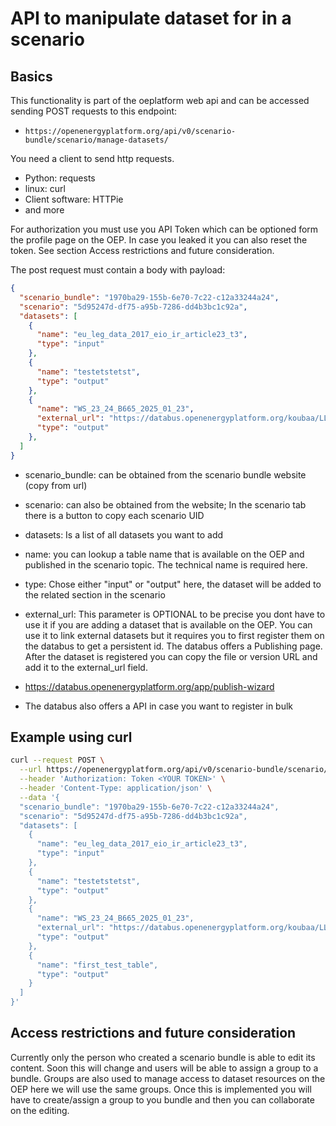 <!--
SPDX-FileCopyrightText: 2025 jh-RLI <jonas.huber@rl-institut.de>

SPDX-License-Identifier: CC0-1.0
-->

# API to manipulate dataset for in a scenario

## Basics

This functionality is part of the oeplatform web api and can be accessed sending POST requests to this endpoint:

- `https://openenergyplatform.org/api/v0/scenario-bundle/scenario/manage-datasets/`

You need a client to send http requests.

- Python: requests
- linux: curl
- Client software: HTTPie
- and more

For authorization you must use you API Token which can be optioned form the profile page on the OEP. In case you leaked it you can also reset the token. See section Access restrictions and future consideration.

The post request must contain a body with payload:

``` json
{
  "scenario_bundle": "1970ba29-155b-6e70-7c22-c12a33244a24",
  "scenario": "5d95247d-df75-a95b-7286-dd4b3bc1c92a",
  "datasets": [
    {
      "name": "eu_leg_data_2017_eio_ir_article23_t3",
      "type": "input"
    },
    {
      "name": "testetstetst",
      "type": "output"
    },
    {
      "name": "WS_23_24_B665_2025_01_23",
      "external_url": "https://databus.openenergyplatform.org/koubaa/LLEC_Dataset/WS_23_24_B665_2025_01_23/WS_23_24_B665_2025_01_23",
      "type": "output"
    },
  ]
}
```

- scenario_bundle: can be obtained from the scenario bundle website (copy from url)
- scenario: can also be obtained from the website; In the scenario tab there is a button to copy each scenario UID
- datasets: Is a list of all datasets you want to add
- name: you can lookup a table name that is available on the OEP and published in the scenario topic. The technical name is required here.
- type: Chose either "input" or "output" here, the dataset will be added to the related section in the scenario
- external_url: This parameter is OPTIONAL to be precise you dont have to use it if you are adding a dataset that is available on the OEP. You can use it to link external datasets but it requires you to first register them on the databus to get a persistent id. The databus offers a Publishing page. After the dataset is registered you can copy the file or version URL and add it to the external_url field.

- <https://databus.openenergyplatform.org/app/publish-wizard>
- The databus also offers a API in case you want to register in bulk

## Example using curl

``` bash
curl --request POST \
  --url https://openenergyplatform.org/api/v0/scenario-bundle/scenario/manage-datasets/ \
  --header 'Authorization: Token <YOUR TOKEN>' \
  --header 'Content-Type: application/json' \
  --data '{
  "scenario_bundle": "1970ba29-155b-6e70-7c22-c12a33244a24",
  "scenario": "5d95247d-df75-a95b-7286-dd4b3bc1c92a",
  "datasets": [
    {
      "name": "eu_leg_data_2017_eio_ir_article23_t3",
      "type": "input"
    },
    {
      "name": "testetstetst",
      "type": "output"
    },
    {
      "name": "WS_23_24_B665_2025_01_23",
      "external_url": "https://databus.openenergyplatform.org/koubaa/LLEC_Dataset/WS_23_24_B665_2025_01_23/WS_23_24_B665_2025_01_23",
      "type": "output"
    },
    {
      "name": "first_test_table",
      "type": "output"
    }
  ]
}'
```

## Access restrictions and future consideration

Currently only the person who created a scenario bundle is able to edit its content. Soon this will change and users will be able to assign a group to a bundle. Groups are also used to manage access to dataset resources on the OEP here we will use the same groups. Once this is implemented you will have to create/assign a group to you bundle and then you can collaborate on the editing.
